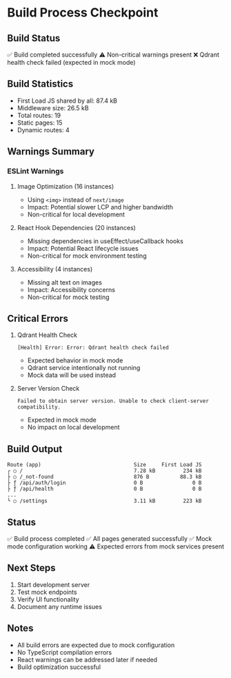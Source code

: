 # Build Process Checkpoint

## Build Status
✅ Build completed successfully
⚠️ Non-critical warnings present
❌ Qdrant health check failed (expected in mock mode)

## Build Statistics
- First Load JS shared by all: 87.4 kB
- Middleware size: 26.5 kB
- Total routes: 19
- Static pages: 15
- Dynamic routes: 4

## Warnings Summary

### ESLint Warnings
1. Image Optimization (16 instances)
   - Using `<img>` instead of `next/image`
   - Impact: Potential slower LCP and higher bandwidth
   - Non-critical for local development

2. React Hook Dependencies (20 instances)
   - Missing dependencies in useEffect/useCallback hooks
   - Impact: Potential React lifecycle issues
   - Non-critical for mock environment testing

3. Accessibility (4 instances)
   - Missing alt text on images
   - Impact: Accessibility concerns
   - Non-critical for mock testing

## Critical Errors
1. Qdrant Health Check
   ```
   [Health] Error: Error: Qdrant health check failed
   ```
   - Expected behavior in mock mode
   - Qdrant service intentionally not running
   - Mock data will be used instead

2. Server Version Check
   ```
   Failed to obtain server version. Unable to check client-server compatibility.
   ```
   - Expected in mock mode
   - No impact on local development

## Build Output
```
Route (app)                              Size     First Load JS
┌ ○ /                                    7.28 kB         234 kB
├ ○ /_not-found                          876 B          88.3 kB
├ ƒ /api/auth/login                      0 B                0 B
├ ƒ /api/health                          0 B                0 B
...
└ ○ /settings                            3.11 kB         223 kB
```

## Status
✅ Build process completed
✅ All pages generated successfully
✅ Mock mode configuration working
⚠️ Expected errors from mock services present

## Next Steps
1. Start development server
2. Test mock endpoints
3. Verify UI functionality
4. Document any runtime issues

## Notes
- All build errors are expected due to mock configuration
- No TypeScript compilation errors
- React warnings can be addressed later if needed
- Build optimization successful
